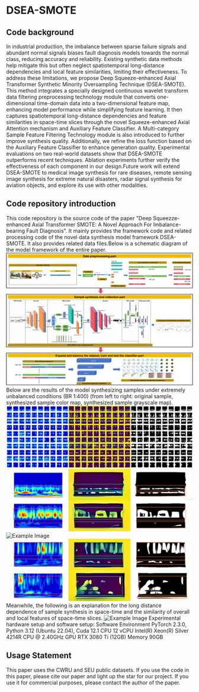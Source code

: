 # DSEA-SMOTE

## Code background
In industrial production, the imbalance between sparse failure signals and abundant normal signals
biases fault diagnosis models towards the normal class,
reducing accuracy and reliability. Existing synthetic data
methods help mitigate this but often neglect spatiotemporal long-distance dependencies and local feature similarities, limiting their effectiveness. To address these limitations, we propose Deep Squeeze-enhanced Axial Transformer Synthetic Minority Oversampling Technique (DSEA-SMOTE). This method integrates a specially designed
continuous wavelet transform data filtering preprocessing
technology module that converts one-dimensional time-domain data into a two-dimensional feature map, enhancing model performance while simplifying feature learning.
It then captures spatiotemporal long-distance dependencies and feature similarities in space-time slices through
the novel Squeeze-enhanced Axial Attention mechanism
and Auxiliary Feature Classifier. A Multi-category Sample
Feature Filtering Technology module is also introduced to
further improve synthesis quality. Additionally, we refine
the loss function based on the Auxiliary Feature Classifier
to enhance generation quality. Experimental evaluations
on two real-world datasets show that DSEA-SMOTE outperforms recent techniques. Ablation experiments further
verify the effectiveness of each component in our design.Future work will extend DSEA-SMOTE to medical image
synthesis for rare diseases, remote sensing image synthesis for
extreme natural disasters, radar signal synthesis for aviation
objects, and explore its use with other modalities.

## Code repository introduction
This code repository is the source code of the paper "Deep Squeezze-enhanced Axial Transformer SMOTE: A Novel Approach For Imbalance-bearing Fault Diagnosis". It mainly provides the framework code and related processing code of the novel data synthesis model framework DSEA-SMOTE. It also provides related data files.Below is a schematic diagram of the model framework of the entire paper.
![Example Image](README/README-1.jpg)
Below are the results of the model synthesizing samples under extremely unbalanced conditions (BR 1:400) (from left to right: original sample, synthesized sample color map, synthesized sample grayscale map).
![Example Image](README/README-2.bmp)
![Example Image](README/README-3.bmp)
![Example Image](README/README-4.bmp)
![Example Image](README/README-5.bmp)
Meanwhile, the following is an explanation for the long distance dependence of sample synthesis in space-time and the similarity of overall and local features of space-time slices.
![Example Image](README/README-7.bmp)
Experimental hardware setup and software setup:
Software Environment PyTorch 2.3.0, Python 3.12 (Ubuntu 22.04), Cuda 12.1
CPU 12 vCPU Intel(R) Xeon(R) Silver 4214R CPU @ 2.40GHz
GPU RTX 3080 Ti (12GB)
Memory 90GB

## Usage Statement
This paper uses the CWRU and SEU public datasets. If you use the code in this paper, please cite our paper and light up the star for our project. If you use it for commercial purposes, please contact the author of the paper.
